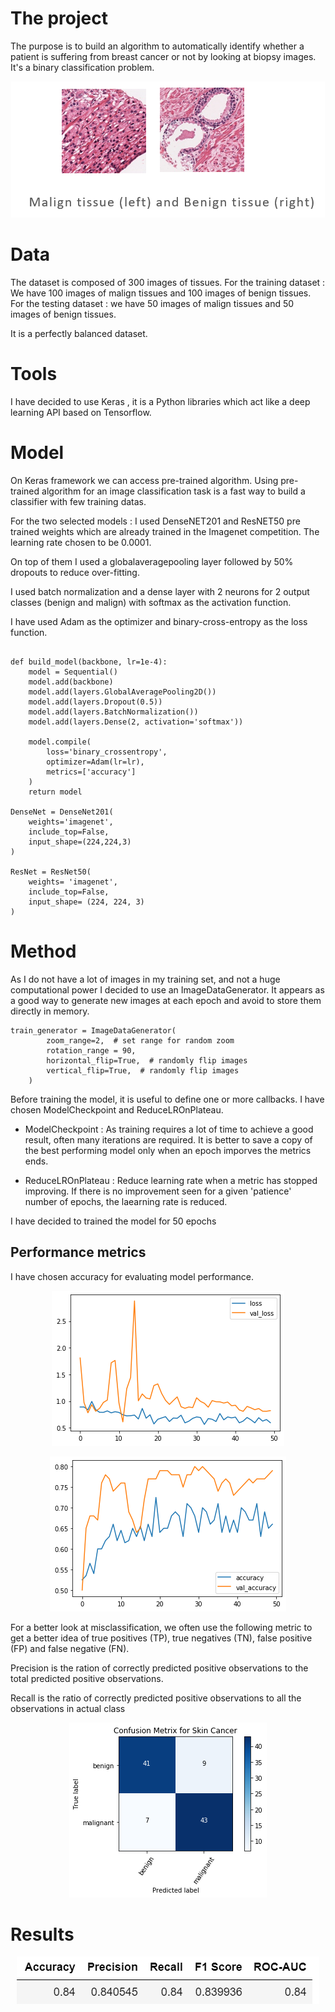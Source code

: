 # The project

The purpose is to build an algorithm to automatically identify whether a patient is suffering from breast cancer or not by looking at biopsy images. It's a binary classification problem.

<p align="center">
  <img src="https://github.com/Anthime-Biau/Image-Recognition-Project/blob/master/images/image1.PNG?raw=true" alt="Image of Tissues"/>
</p>

# Data

The dataset is composed of 300 images of tissues. 
For the training dataset :
We have 100 images of malign tissues and 100 images of benign tissues.
For the testing dataset :
we have 50 images of malign tissues and 50 images of benign tissues. 

It is a perfectly balanced dataset.

# Tools

I have decided to use Keras , it is a Python libraries which act like a deep learning API based on Tensorflow.

# Model

On Keras framework we can access pre-trained algorithm. Using pre-trained algorithm for an image classification task is a fast way to build a classifier with few training datas.

For the two selected models :
I used DenseNET201 and ResNET50 pre trained weights which are already trained in the Imagenet competition. The learning rate chosen to be 0.0001.

On top of them I used a globalaveragepooling layer followed by 50% dropouts to reduce over-fitting.

I used batch normalization and a dense layer with 2 neurons for 2 output classes (benign and malign) with softmax as the activation function.

I have used Adam as the optimizer and binary-cross-entropy as the loss function.

```

def build_model(backbone, lr=1e-4):
    model = Sequential()
    model.add(backbone)
    model.add(layers.GlobalAveragePooling2D())
    model.add(layers.Dropout(0.5))
    model.add(layers.BatchNormalization())
    model.add(layers.Dense(2, activation='softmax'))
    
    model.compile(
        loss='binary_crossentropy',
        optimizer=Adam(lr=lr),
        metrics=['accuracy']
    )
    return model

DenseNet = DenseNet201(
    weights='imagenet',
    include_top=False,
    input_shape=(224,224,3)
)

ResNet = ResNet50(
    weights= 'imagenet',
    include_top=False,
    input_shape= (224, 224, 3)
)
```

# Method

As I do not have a lot of images in my training set, and not a huge computational power I decided to use an ImageDataGenerator. It appears as a good way to generate new images at each epoch and avoid to store them directly in memory.

```
train_generator = ImageDataGenerator(
        zoom_range=2,  # set range for random zoom
        rotation_range = 90,
        horizontal_flip=True,  # randomly flip images
        vertical_flip=True,  # randomly flip images
    )

```

Before training the model, it is useful to define one or more callbacks. I have chosen ModelCheckpoint and ReduceLROnPlateau.

* ModelCheckpoint : As training requires a lot of time to achieve a good result, often many iterations are required. It is better to save a copy of the best performing model only when an epoch imporves the metrics ends.

* ReduceLROnPlateau : Reduce learning rate when a metric has stopped improving. If there is no improvement seen for a given 'patience' number of epochs, the laearning rate is reduced.

I have decided to trained the model for 50 epochs

## Performance metrics

I have chosen accuracy for evaluating model performance.

<p align="center">
  <img src="https://github.com/Anthime-Biau/Image-Recognition-Project/blob/master/images/resnet80.png?raw=true" alt="Loss Evolution"/>
</p>

<p align="center">
  <img src="https://github.com/Anthime-Biau/Image-Recognition-Project/blob/master/images/resnet80_1.png?raw=true" alt="Accuracy Evolution"/>
</p>

For a better look at misclassification, we often use the following metric to get a better idea of true positives (TP), true negatives (TN), false positive (FP) and false negative (FN).

Precision is the ration of correctly predicted positive observations to the total predicted positive observations.

Recall is the ratio of correctly predicted positive observations to all the observations in actual class

<p align="center">
  <img src="https://github.com/Anthime-Biau/Image-Recognition-Project/blob/master/images/resnet80_confusion.png?raw=true" alt="Confusion Matrix"/>
</p>

# Results

<p align="center">
  <img src="https://github.com/Anthime-Biau/Image-Recognition-Project/blob/master/images/result.PNG?raw=true" alt="Result"/>
</p>
